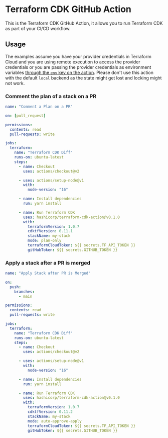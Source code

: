 # Terraform CDK GitHub Action

This is the Terraform CDK GitHub Action, it allows you to run Terraform CDK as part of your CI/CD workflow.

## Usage

The examples assume you have your provider credentials in Terraform Cloud and you are using remote execution to access the provider credentials or you are passing the provider credentials as environment variables [through the `env` key on the action](https://github.com/Azure/actions-workflow-samples/blob/master/assets/create-secrets-for-GitHub-workflows.md#consume-secrets-in-your-workflow). Please don't use this action with the default `local` backend as the state might get lost and locking might not work.

### Comment the plan of a stack on a PR

```yml
name: "Comment a Plan on a PR"

on: [pull_request]

permissions:
  contents: read
  pull-requests: write

jobs:
  terraform:
    name: "Terraform CDK Diff"
    runs-on: ubuntu-latest
    steps:
      - name: Checkout
        uses: actions/checkout@v2

      - uses: actions/setup-node@v1
        with:
          node-version: "16"

      - name: Install dependencies
        run: yarn install

      - name: Run Terraform CDK
        uses: hashicorp/terraform-cdk-action@v0.1.0
        with:
          terraformVersion: 1.0.7
          cdktfVersion: 0.11.1
          stackName: my-stack
          mode: plan-only
          terraformCloudToken: ${{ secrets.TF_API_TOKEN }}
          gitHubToken: ${{ secrets.GITHUB_TOKEN }}
```

### Apply a stack after a PR is merged

```yml
name: "Apply Stack after PR is Merged"

on:
  push:
    branches:
      - main

permissions:
  contents: read
  pull-requests: write

jobs:
  terraform:
    name: "Terraform CDK Diff"
    runs-on: ubuntu-latest
    steps:
      - name: Checkout
        uses: actions/checkout@v2

      - uses: actions/setup-node@v1
        with:
          node-version: "16"

      - name: Install dependencies
        run: yarn install

      - name: Run Terraform CDK
        uses: hashicorp/terraform-cdk-action@v0.1.0
        with:
          terraformVersion: 1.0.7
          cdktfVersion: 0.11.2
          stackName: my-stack
          mode: auto-approve-apply
          terraformCloudToken: ${{ secrets.TF_API_TOKEN }}
          gitHubToken: ${{ secrets.GITHUB_TOKEN }}
```
